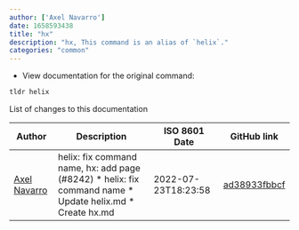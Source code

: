 ```yaml
---
author: ['Axel Navarro']
date: 1658593438
title: "hx"
description: "hx, This command is an alias of `helix`."
categories: "common"
---
```

- View documentation for the original command:

```bash
tldr helix
```
List of changes to this documentation


Author | Description | ISO 8601 Date | GitHub link
------|-----|-----|-----
[Axel Navarro](mailto:navarroaxel@gmail.com) | helix: fix command name, hx: add page (#8242) * helix: fix command name * Update helix.md * Create hx.md | 2022-07-23T18:23:58 | [ad38933fbbcf](https://github.com/tldr-pages/tldr/commit/ad38933fbbcf6d8f1b1fccdc2b936161e4902ce5)

